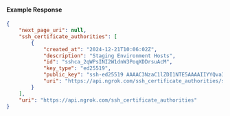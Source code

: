 <!-- Code generated for API Clients. DO NOT EDIT. -->

#### Example Response

```json
{
	"next_page_uri": null,
	"ssh_certificate_authorities": [
		{
			"created_at": "2024-12-21T10:06:02Z",
			"description": "Staging Environment Hosts",
			"id": "sshca_2qWPsINI2W1dnW3PoqXDDrsuAcM",
			"key_type": "ed25519",
			"public_key": "ssh-ed25519 AAAAC3NzaC1lZDI1NTE5AAAAIIYYQva3XxKotAvE609v4pbz5hTzWJljAebPgQJC6MuO",
			"uri": "https://api.ngrok.com/ssh_certificate_authorities/sshca_2qWPsINI2W1dnW3PoqXDDrsuAcM"
		}
	],
	"uri": "https://api.ngrok.com/ssh_certificate_authorities"
}
```
